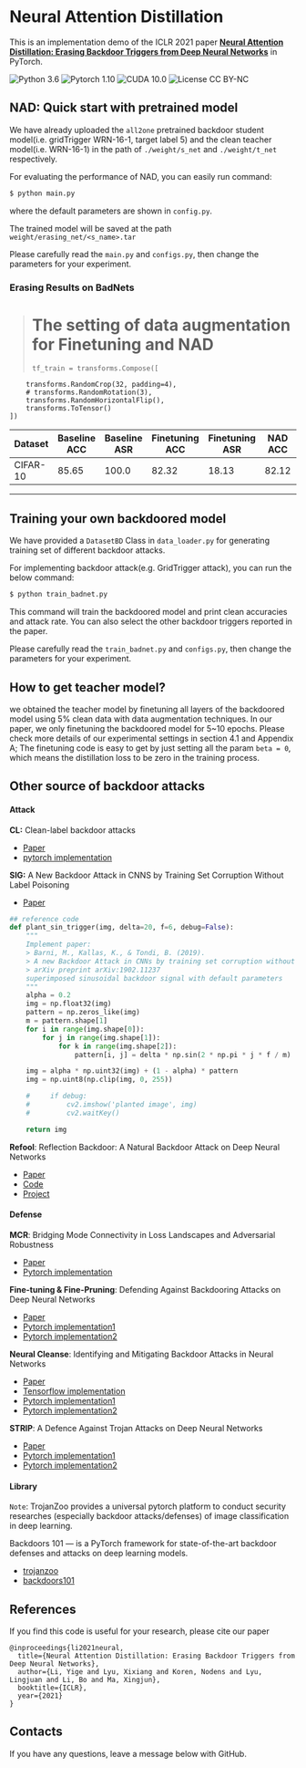 # Neural Attention Distillation

This is an implementation demo of the ICLR 2021 paper **[Neural Attention Distillation: Erasing Backdoor Triggers from Deep Neural Networks](https://openreview.net/pdf?id=9l0K4OM-oXE)** in PyTorch.

![Python 3.6](https://img.shields.io/badge/python-3.6-DodgerBlue.svg?style=plastic)
![Pytorch 1.10](https://img.shields.io/badge/pytorch-1.2.0-DodgerBlue.svg?style=plastic)
![CUDA 10.0](https://img.shields.io/badge/cuda-10.0-DodgerBlue.svg?style=plastic)
![License CC BY-NC](https://img.shields.io/badge/license-CC_BY--NC-DodgerBlue.svg?style=plastic)

## NAD: Quick start with pretrained model
We have already uploaded the `all2one` pretrained backdoor student model(i.e. gridTrigger WRN-16-1, target label 5) and the clean teacher model(i.e. WRN-16-1) in the path of `./weight/s_net` and `./weight/t_net` respectively. 

For evaluating the performance of  NAD, you can easily run command:

```bash
$ python main.py 
```
where the default parameters are shown in `config.py`.

The trained model will be saved at the path `weight/erasing_net/<s_name>.tar`

Please carefully read the `main.py` and `configs.py`, then change the parameters for your experiment.

### Erasing Results on BadNets  
>    # The setting of data augmentation for Finetuning and NAD
>     tf_train = transforms.Compose([
        transforms.RandomCrop(32, padding=4),
        # transforms.RandomRotation(3),
        transforms.RandomHorizontalFlip(),
        transforms.ToTensor()
    ])

| Dataset  | Baseline ACC | Baseline ASR | Finetuning ACC | Finetuning ASR | NAD ACC | NAD ASR |  
| -------- | ------------ | ------------ | ------- | ------- | ------- |------- | 
| CIFAR-10 | 85.65        | 100.0        | 82.32   | 18.13 | 82.12   | **3.57**  |  

---

## Training your own backdoored model
We have provided a `DatasetBD` Class in `data_loader.py` for generating training set of different backdoor attacks. 

For implementing backdoor attack(e.g. GridTrigger attack), you can run the below command:

```bash
$ python train_badnet.py
```
This command will train the backdoored model and print clean accuracies and attack rate. You can also select the other backdoor triggers reported in the paper. 

Please carefully read the `train_badnet.py` and `configs.py`, then change the parameters for your experiment.  

## How to get teacher model?  
we obtained the teacher model by finetuning all layers of the backdoored model using 5% clean data with data augmentation techniques. In our paper, we only finetuning the backdoored model for 5~10 epochs. Please check more details of our experimental settings in section 4.1 and Appendix A; The finetuning code is easy to get by just setting all the param `beta = 0`, which means the distillation loss to be zero in the training process.  

## Other source of backdoor attacks
#### Attack

**CL:** Clean-label backdoor attacks

- [Paper](https://people.csail.mit.edu/madry/lab/cleanlabel.pdf)
- [pytorch implementation](https://github.com/hkunzhe/label_consistent_attacks_pytorch)

**SIG:** A New Backdoor Attack in CNNS by Training Set Corruption Without Label Poisoning

- [Paper](https://ieeexplore.ieee.org/document/8802997/footnotes)

```python
## reference code
def plant_sin_trigger(img, delta=20, f=6, debug=False):
    """
    Implement paper:
    > Barni, M., Kallas, K., & Tondi, B. (2019).
    > A new Backdoor Attack in CNNs by training set corruption without label poisoning.
    > arXiv preprint arXiv:1902.11237
    superimposed sinusoidal backdoor signal with default parameters
    """
    alpha = 0.2
    img = np.float32(img)
    pattern = np.zeros_like(img)
    m = pattern.shape[1]
    for i in range(img.shape[0]):
        for j in range(img.shape[1]):
            for k in range(img.shape[2]):
                pattern[i, j] = delta * np.sin(2 * np.pi * j * f / m)

    img = alpha * np.uint32(img) + (1 - alpha) * pattern
    img = np.uint8(np.clip(img, 0, 255))

    #     if debug:
    #         cv2.imshow('planted image', img)
    #         cv2.waitKey()

    return img
```

**Refool**: Reflection Backdoor: A Natural Backdoor Attack on Deep Neural Networks

- [Paper](https://arxiv.org/abs/2007.02343)
- [Code](https://github.com/DreamtaleCore/Refool)
- [Project](http://liuyunfei.xyz/Projs/Refool/index.html)

#### Defense

**MCR**: Bridging Mode Connectivity in Loss Landscapes and Adversarial Robustness

- [Paper](https://arxiv.org/abs/2005.00060)
- [Pytorch implementation](https://github.com/IBM/model-sanitization)

**Fine-tuning & Fine-Pruning**: Defending Against Backdooring Attacks on Deep Neural Networks

- [Paper](https://link.springer.com/chapter/10.1007/978-3-030-00470-5_13)
- [Pytorch implementation1](https://github.com/VinAIResearch/input-aware-backdoor-attack-release/tree/master/defenses)
- [Pytorch implementation2](https://github.com/adityarajagopal/pytorch_pruning_finetune)

**Neural Cleanse**: Identifying and Mitigating Backdoor Attacks in Neural Networks

- [Paper](https://people.cs.uchicago.edu/~ravenben/publications/pdf/backdoor-sp19.pdf)
- [Tensorflow implementation](https://github.com/Abhishikta-codes/neural_cleanse)
- [Pytorch implementation1](https://github.com/lijiachun123/TrojAi)
- [Pytorch implementation2](https://github.com/VinAIResearch/input-aware-backdoor-attack-release/tree/master/defenses)

**STRIP**: A Defence Against Trojan Attacks on Deep Neural Networks

- [Paper](https://arxiv.org/pdf/1911.10312.pdf)
- [Pytorch implementation1](https://github.com/garrisongys/STRIP)
- [Pytorch implementation2](https://github.com/VinAIResearch/input-aware-backdoor-attack-release/tree/master/defenses)

#### Library

`Note`: TrojanZoo provides a universal pytorch platform to conduct security researches (especially backdoor attacks/defenses) of image classification in deep learning.

Backdoors 101 — is a PyTorch framework for state-of-the-art backdoor defenses and attacks on deep learning models. 

- [trojanzoo](https://github.com/ain-soph/trojanzoo)
- [backdoors101](https://github.com/ebagdasa/backdoors101)

## References

If you find this code is useful for your research, please cite our paper
```
@inproceedings{li2021neural,
  title={Neural Attention Distillation: Erasing Backdoor Triggers from Deep Neural Networks},
  author={Li, Yige and Lyu, Xixiang and Koren, Nodens and Lyu, Lingjuan and Li, Bo and Ma, Xingjun},
  booktitle={ICLR},
  year={2021}
}
```

## Contacts

If you have any questions, leave a message below with GitHub.

